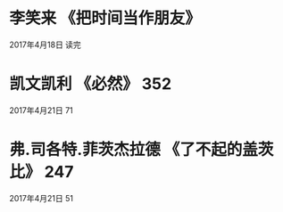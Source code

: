 # 李笑来 《把时间当作朋友》
2017年4月18日  读完
# 凯文凯利  《必然》  352
2017年4月21日  71
# 弗.司各特.菲茨杰拉德 《了不起的盖茨比》 247
2017年4月21日  51
